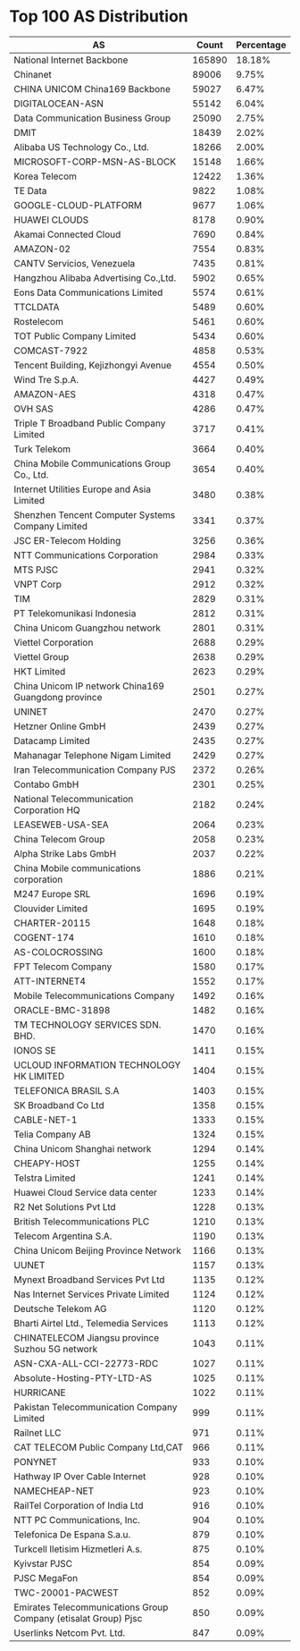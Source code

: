 # Top 100 AS Distribution
| AS | Count | Percentage |
|----|----|----|
| National Internet Backbone | 165890 | 18.18% |
| Chinanet | 89006 | 9.75% |
| CHINA UNICOM China169 Backbone | 59027 | 6.47% |
| DIGITALOCEAN-ASN | 55142 | 6.04% |
| Data Communication Business Group | 25090 | 2.75% |
| DMIT | 18439 | 2.02% |
| Alibaba US Technology Co., Ltd. | 18266 | 2.00% |
| MICROSOFT-CORP-MSN-AS-BLOCK | 15148 | 1.66% |
| Korea Telecom | 12422 | 1.36% |
| TE Data | 9822 | 1.08% |
| GOOGLE-CLOUD-PLATFORM | 9677 | 1.06% |
| HUAWEI CLOUDS | 8178 | 0.90% |
| Akamai Connected Cloud | 7690 | 0.84% |
| AMAZON-02 | 7554 | 0.83% |
| CANTV Servicios, Venezuela | 7435 | 0.81% |
| Hangzhou Alibaba Advertising Co.,Ltd. | 5902 | 0.65% |
| Eons Data Communications Limited | 5574 | 0.61% |
| TTCLDATA | 5489 | 0.60% |
| Rostelecom | 5461 | 0.60% |
| TOT Public Company Limited | 5434 | 0.60% |
| COMCAST-7922 | 4858 | 0.53% |
| Tencent Building, Kejizhongyi Avenue | 4554 | 0.50% |
| Wind Tre S.p.A. | 4427 | 0.49% |
| AMAZON-AES | 4318 | 0.47% |
| OVH SAS | 4286 | 0.47% |
| Triple T Broadband Public Company Limited | 3717 | 0.41% |
| Turk Telekom | 3664 | 0.40% |
| China Mobile Communications Group Co., Ltd. | 3654 | 0.40% |
| Internet Utilities Europe and Asia Limited | 3480 | 0.38% |
| Shenzhen Tencent Computer Systems Company Limited | 3341 | 0.37% |
| JSC ER-Telecom Holding | 3256 | 0.36% |
| NTT Communications Corporation | 2984 | 0.33% |
| MTS PJSC | 2941 | 0.32% |
| VNPT Corp | 2912 | 0.32% |
| TIM | 2829 | 0.31% |
| PT Telekomunikasi Indonesia | 2812 | 0.31% |
| China Unicom Guangzhou network | 2801 | 0.31% |
| Viettel Corporation | 2688 | 0.29% |
| Viettel Group | 2638 | 0.29% |
| HKT Limited | 2623 | 0.29% |
| China Unicom IP network China169 Guangdong province | 2501 | 0.27% |
| UNINET | 2470 | 0.27% |
| Hetzner Online GmbH | 2439 | 0.27% |
| Datacamp Limited | 2435 | 0.27% |
| Mahanagar Telephone Nigam Limited | 2429 | 0.27% |
| Iran Telecommunication Company PJS | 2372 | 0.26% |
| Contabo GmbH | 2301 | 0.25% |
| National Telecommunication Corporation HQ | 2182 | 0.24% |
| LEASEWEB-USA-SEA | 2064 | 0.23% |
| China Telecom Group | 2058 | 0.23% |
| Alpha Strike Labs GmbH | 2037 | 0.22% |
| China Mobile communications corporation | 1886 | 0.21% |
| M247 Europe SRL | 1696 | 0.19% |
| Clouvider Limited | 1695 | 0.19% |
| CHARTER-20115 | 1648 | 0.18% |
| COGENT-174 | 1610 | 0.18% |
| AS-COLOCROSSING | 1600 | 0.18% |
| FPT Telecom Company | 1580 | 0.17% |
| ATT-INTERNET4 | 1552 | 0.17% |
| Mobile Telecommunications Company | 1492 | 0.16% |
| ORACLE-BMC-31898 | 1482 | 0.16% |
| TM TECHNOLOGY SERVICES SDN. BHD. | 1470 | 0.16% |
| IONOS SE | 1411 | 0.15% |
| UCLOUD INFORMATION TECHNOLOGY HK LIMITED | 1404 | 0.15% |
| TELEFONICA BRASIL S.A | 1403 | 0.15% |
| SK Broadband Co Ltd | 1358 | 0.15% |
| CABLE-NET-1 | 1333 | 0.15% |
| Telia Company AB | 1324 | 0.15% |
| China Unicom Shanghai network | 1294 | 0.14% |
| CHEAPY-HOST | 1255 | 0.14% |
| Telstra Limited | 1241 | 0.14% |
| Huawei Cloud Service data center | 1233 | 0.14% |
| R2 Net Solutions Pvt Ltd | 1228 | 0.13% |
| British Telecommunications PLC | 1210 | 0.13% |
| Telecom Argentina S.A. | 1190 | 0.13% |
| China Unicom Beijing Province Network | 1166 | 0.13% |
| UUNET | 1157 | 0.13% |
| Mynext Broadband Services Pvt Ltd | 1135 | 0.12% |
| Nas Internet Services Private Limited | 1124 | 0.12% |
| Deutsche Telekom AG | 1120 | 0.12% |
| Bharti Airtel Ltd., Telemedia Services | 1113 | 0.12% |
| CHINATELECOM Jiangsu province Suzhou 5G network | 1043 | 0.11% |
| ASN-CXA-ALL-CCI-22773-RDC | 1027 | 0.11% |
| Absolute-Hosting-PTY-LTD-AS | 1025 | 0.11% |
| HURRICANE | 1022 | 0.11% |
| Pakistan Telecommunication Company Limited | 999 | 0.11% |
| Railnet LLC | 971 | 0.11% |
| CAT TELECOM Public Company Ltd,CAT | 966 | 0.11% |
| PONYNET | 933 | 0.10% |
| Hathway IP Over Cable Internet | 928 | 0.10% |
| NAMECHEAP-NET | 923 | 0.10% |
| RailTel Corporation of India Ltd | 916 | 0.10% |
| NTT PC Communications, Inc. | 904 | 0.10% |
| Telefonica De Espana S.a.u. | 879 | 0.10% |
| Turkcell Iletisim Hizmetleri A.s. | 875 | 0.10% |
| Kyivstar PJSC | 854 | 0.09% |
| PJSC MegaFon | 854 | 0.09% |
| TWC-20001-PACWEST | 852 | 0.09% |
| Emirates Telecommunications Group Company (etisalat Group) Pjsc | 850 | 0.09% |
| Userlinks Netcom Pvt. Ltd. | 847 | 0.09% |
